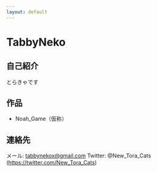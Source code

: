 ```yaml
---
layout: default
---
```


# TabbyNeko

## 自己紹介
とらきゃです

## 作品
* Noah_Game（仮称）

## 連絡先
メール: tabbynekox@gmail.com
Twitter: @New_Tora_Cats (https://twitter.com/New_Tora_Cats)